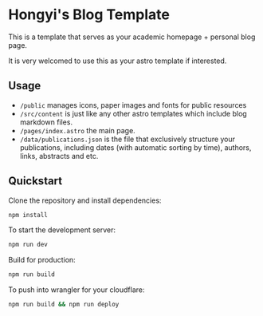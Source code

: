 # Hongyi's Blog Template

This is a template that serves as your academic homepage + personal blog page.

It is very welcomed to use this as your astro template if interested.

## Usage

- `/public` manages icons, paper images and fonts for public resources  
- `/src/content` is just like any other astro templates which include blog markdown files.  
- `/pages/index.astro` the main page.  
- `/data/publications.json` is the file that exclusively structure your publications, including dates (with automatic sorting by time), authors, links, abstracts and etc.  

## Quickstart

Clone the repository and install dependencies:

```bash
npm install
```

To start the development server:

```bash
npm run dev
```

Build for production:

```bash
npm run build
```

To push into wrangler for your cloudflare:

```bash
npm run build && npm run deploy 
```

